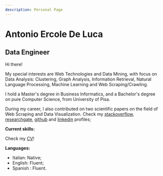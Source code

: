 ```yaml
---
description: Personal Page
---
```


# Antonio Ercole De Luca

## Data Engineer

Hi there!

My special interests are Web Technologies and Data Mining, with focus on Data Analysis: Clustering, Graph Analysis, Information Retrieval, Natural Language Processing, Machine Learning and Web Scraping/Crawling.

I hold a Master's degree in Business Informatics, and a Bachelor's degree on pure Computer Science, from University of Pisa.

During my career, I also contributed on two scientific papers on the field of Web Scraping and Data Visualization. Check my [stackoverflow](http://stackoverflow.com/users/3289963/eracle), [researchgate](https://www.researchgate.net/profile/Antonio_De_Luca5), [github](https://github.com/eracle) and [linkedin](https://www.linkedin.com/in/eracle/) profiles;

**Current skills:**

Check my [CV](https://eracle.github.io/CV_latest.pdf)!

**Languages:**

* Italian: Native;
* English: Fluent;
* Spanish : Fluent.



